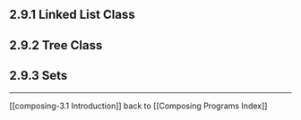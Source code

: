 ## 2.9.1 Linked List Class

## 2.9.2 Tree Class

## 2.9.3 Sets

---
[[composing-3.1 Introduction]]
back to [[Composing Programs Index]]